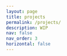 ```yaml
---
layout: page
title: projects
permalink: /projects/
description: WIP
nav: false
nav_order: 3
horizontal: false
---
```


